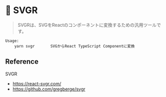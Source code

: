# 🎡 SVGR

>SVGRは、SVGをReactのコンポーネントに変換するための汎用ツールです。

```shell
Usage:
    yarn svgr       SVGからReact TypeScript Componentに変換
```

## Reference

SVGR

- <https://react-svgr.com/>
- <https://github.com/gregberge/svgr>
